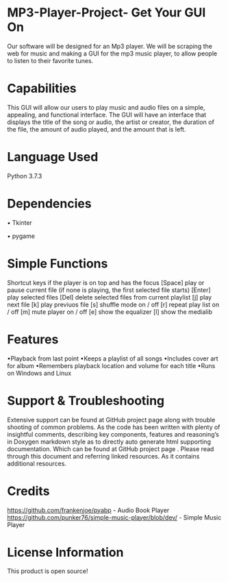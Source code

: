 # MP3-Player-Project- Get Your GUI On 
Our software will be designed for an Mp3 player. We will be scraping the web for music and making a GUI for the mp3 music player, to allow people to listen to their favorite tunes. 

# Capabilities 
This GUI will allow our users to play music and audio files on a simple, appealing, and functional interface. The GUI will have an interface that displays the title of the song or audio, the artist or creator, the duration of the file, the amount of audio played, and the amount that is left.  

# Language Used
Python 3.7.3

# Dependencies
• Tkinter

• pygame

# Simple Functions 
Shortcut keys if the player is on top and has the focus
[Space] play or pause current file (if none is playing, the first selected file starts)
[Enter] play selected files
[Del] delete selected files from current playlist
[j] play next file
[k] play previuos file
[s] shuffle mode on / off
[r] repeat play list on / off
[m] mute player on / off
[e] show the equalizer
[l] show the medialib

# Features 
•Playback from last point
•Keeps a playlist of all songs
•Includes cover art for album 
•Remembers playback location and volume for each title
•Runs on Windows and Linux

# Support & Troubleshooting
Extensive support can be found at GitHub project page along with trouble shooting of common problems. As the code has been written with plenty of insightful comments, describing key components, features and reasoning’s in Doxygen markdown style as to directly auto generate html supporting documentation. Which can be found at GitHub project page . Please read through this document and referring linked resources. As it contains additional resources.

# Credits
https://github.com/frankenjoe/pyabp - Audio Book Player 
https://github.com/punker76/simple-music-player/blob/dev/ - Simple Music Player 

# License Information
This product is open source! 
